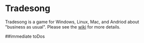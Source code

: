 Tradesong
======

Tradesong is a game for Windows, Linux, Mac, and Andriod about "business as usual". Please see the [wiki](https://github.com/icbat/hamlet/wiki) for more details.

##immediate toDos